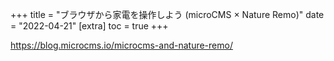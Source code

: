 +++
title = "ブラウザから家電を操作しよう (microCMS × Nature Remo)"
date = "2022-04-21"
[extra]
toc = true
+++

<https://blog.microcms.io/microcms-and-nature-remo/>
